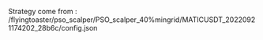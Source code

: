 Strategy come from : /flyingtoaster/pso_scalper/PSO_scalper_40%mingrid/MATICUSDT_20220921174202_28b6c/config.json